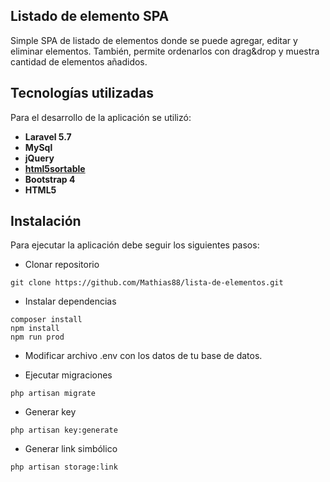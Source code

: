 ## Listado de elemento SPA

Simple SPA de listado de elementos donde se puede agregar, editar y eliminar elementos. También, permite ordenarlos con drag&drop y muestra cantidad de elementos añadidos.

## Tecnologías utilizadas

Para el desarrollo de la aplicación se utilizó:

- **Laravel 5.7**
- **MySql**
- **jQuery**
- **[html5sortable](https://github.com/lukasoppermann/html5sortable)**
- **Bootstrap 4**
- **HTML5**

## Instalación

Para ejecutar la aplicación debe seguir los siguientes pasos:

- Clonar repositorio
```
git clone https://github.com/Mathias88/lista-de-elementos.git
```
- Instalar dependencias
```
composer install
npm install
npm run prod
```
- Modificar archivo .env con los datos de tu base de datos.

- Ejecutar migraciones
```
php artisan migrate
```

- Generar key
```
php artisan key:generate
```

- Generar link simbólico
```
php artisan storage:link
```
